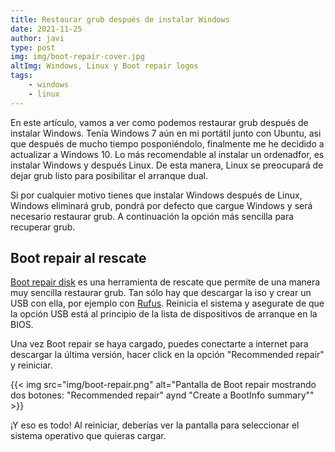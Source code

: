 ```yaml
---
title: Restaurar grub después de instalar Windows
date: 2021-11-25
author: javi
type: post
img: img/boot-repair-cover.jpg
altImg: Windows, Linux y Boot repair logos
tags:
    - windows
    - linux
---
```

En este artículo, vamos a ver como podemos restaurar grub después de instalar Windows. Tenía Windows 7 aún en mi portátil junto con Ubuntu, asi que después de mucho tiempo posponiéndolo, finalmente me he decidido a actualizar a Windows 10. Lo más recomendable al instalar un ordenadfor, es instalar Windows y después Linux. De esta manera, Linux se preocupará de dejar grub listo para posibilitar el arranque dual.

Si por cualquier motivo tienes que instalar Windows después de Linux, Windows eliminará grub, pondrá por defecto que cargue Windows y será necesario restaurar grub. A continuación la opción más sencilla para recuperar grub.

## Boot repair al rescate
[Boot repair disk](https://sourceforge.net/projects/boot-repair-cd/files/) es una herramienta de rescate que permite de una manera muy sencilla restaurar grub. Tan sólo hay que descargar la iso y crear un USB con ella, por ejemplo con [Rufus](https://rufus.ie/en/). Reinicia el sistema y asegurate de que la opción USB está al principio de la lista de dispositivos de arranque en la BIOS.

Una vez Boot repair se haya cargado, puedes conectarte a internet para descargar la última versión, hacer click en la opción "Recommended repair" y reiniciar.

{{< img src="img/boot-repair.png" alt="Pantalla de Boot repair mostrando dos botones: \"Recommended repair\" aynd \"Create a BootInfo summary\"" >}}

¡Y eso es todo! Al reiniciar, deberías ver la pantalla para seleccionar el sistema operativo que quieras cargar.
